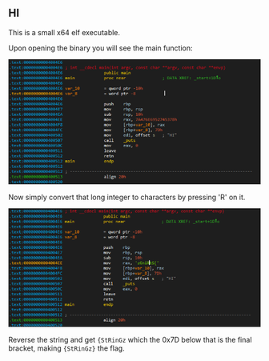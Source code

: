 ## HI ##

This is a small x64 elf executable. 

Upon opening the binary you will see the main function:

![](https://github.com/Jumboperson/camsctf-writeups/blob/master/HI/first_main.png?raw=true)

Now simply convert that long integer to characters by pressing 'R' on it.

![](https://github.com/Jumboperson/camsctf-writeups/blob/master/HI/char_main.png?raw=true)

Reverse the string and get `{StRinGz` which the 0x7D below that is the final bracket, making `{StRinGz}` the flag.
